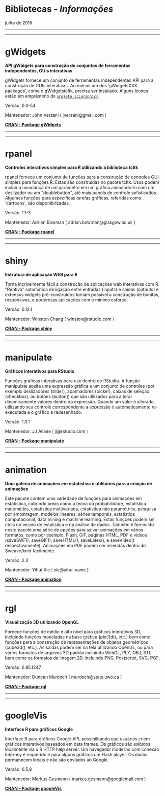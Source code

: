 # Bibliotecas - *Informações*
julho de 2015  
<style type="text/css">
 pre:not([class]){
 color:black;
 background-color:pink;
 }
</style>

***
***
# gWidgets
**API gWidgets para construção de conjuntos de ferramentas independentes, GUIs interativas**

gWidgets fornece um conjunto de ferramentas independentes API para a construção de GUIs interativas. Ao menos um dos 'gWidgetsXXX packages', como o gWidgetstcltk, precisa ser instalado. Alguns ícones estão em empréstimo do [`projeto scigraphica`](http://scigraphica.sourceforge.net).

Versão: 0.0-54

Mantenedor: John Verzani ( jverzani\@gmail.com )

[**CRAN - Package gWidgets**](http://cran.r-project.org/web/packages/gWidgets/index.html)

***
***
# rpanel
**Controles interativos simples para R utilizando a biblioteca tcltk**

rpanel fornece um conjunto de funções para a construção de controles GUI simples para funções R. Estas são construídas no pacote tcltk. Usos podem incluir a mundança de um parâmetro em um gráfico animando-lo com um deslizador ou um "doublebutton", até mais panels de controle sofisticados. Algumas funções para específicas tarefas gráficas, referidas como 'cartoons', são disponibilizadas.

Versão: 1.1-3

Mantenedor: Adrian Bowman ( adrian.bowman\@glasgow.ac.uk )

[**CRAN - Package rpanel**](http://cran.r-project.org/web/packages/rpanel/index.html)

***
***
# shiny
**Estrutura de aplicação WEB para R**

Torna incrivelmente fácil a construção de aplicações web interativas com R. "Reativa" automática de ligação entre entradas (inputs) e saídas (outputs) e extensos widgets pré-construídos tornam possível a construção de bonitas, responsivas, e poderosas aplicações com o mínimo esforço.

Versão: 0.12.1

Mantenedor: Winston Chang ( winston\@rstudio.com )

[**CRAN - Package shiny**](http://cran.r-project.org/web/packages/shiny/index.html)

***
***
# manipulate
**Gráficos interativos para RStudio**

Funções gráficas interativas para uso dentro do RStudio. A função manipulate aceita uma expressão gráfica e um conjunto de controles (por exemplo deslizadores (slider), apanhadores (picker), caixas de seleção (checkbox), ou botões (button)) que são utilizados para alterar dinamicamente valores dentro da expressão. Quando um valor é alterado utilizando seu controle correspondente a expressão é automaticamente re-executada e o gráfico é redesenhado.

Versão: 1.0.1

Mantenedor: JJ Allaire ( jj\@rstudio.com )

[**CRAN - Package manipulate**](http://cran.r-project.org/web/packages/manipulate/index.html)

***
***
# animation
**Uma galeria de animações em estatística e utilitários para a criação de animações**

Este pacote contem uma variedade de funções para animações em estatística, cobrindo áreas como a teoria da probabilidade, estatística matemática, estatística multivariada, estatística não paramétrica, pesquisa por amostragem, modelos lineares, séries temporais, estatística computacional, data mining e machine learning. Estas funções podem ser úteis no ensino de estatística e na análise de dados. Também é fornecido nesto pacote uma série de opções para salvar animações em vários formatos, como por exemplo, Flash, GIF, páginas HTML, PDF e vídeos (saveSWF(), saveGIF(), saveHTML(), saveLatex(), e saveVideo() respectivamente). Animações em PDF podem ser inseridas dentro do Sweave/knitr facilmente.

Versão: 2.3

Mantenedor: Yihui Xie ( xie\@yihui.name )

[**CRAN - Package animation**](http://cran.r-project.org/web/packages/animation/index.html)

***
***
# rgl
**Visualização 3D utilizando OpenGL**

Fornece funções de médio e alto nível para gráficos interativos 3D, incluindo funções modeladas na base gráfica (plot3d(), etc.) bem como funções para a construção de representações de objetos geométricos (cube3d(), etc.). As saídas podem ser na tela utilizando OpenGL, ou para vários formatos de arquivos 3D padrão incluindo WebGL, PLY, OBJ, STL bem como os formatos de imagem 2D, incluindo PNG, Postscript, SVG, PGF.

Versão: 0.95.1247

Mantenedor: Duncan Murdoch ( murdoch\@stats.uwo.ca )

[**CRAN - Package rgl**](http://cran.r-project.org/web/packages/rgl/index.html)

***
***
# googleVis
**Interface R para gráficos Google**

Interface R para gráficos Google API, possibilitando que usuários criem gráficos interativos baseados em data frames. Os gráficos são exibidos localmente via o R HTTP help server. Um navegador moderno com conexão Interney é requerido e para alguns gráficos um Flash player. Os dados permanecem locais e não são enviados ao Google.

Versão: 0.5.9

Mantenedor: Markus Gesmann ( markus.gesmann\@googlemail.com )

[**CRAN - Package googleVis**](http://cran.r-project.org/web/packages/googleVis/index.html)

